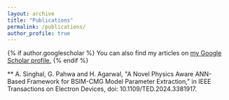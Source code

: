 ```yaml
---
layout: archive
title: "Publications"
permalink: /publications/
author_profile: true
---
```


{% if author.googlescholar %}
  You can also find my articles on <u><a href="{{https://scholar.google.com/citations?hl=en&user=3YM2KYgAAAAJ}}">my Google Scholar profile</a>.</u>
{% endif %}

** A. Singhal, G. Pahwa and H. Agarwal, "A Novel Physics Aware ANN-Based Framework for BSIM-CMG Model Parameter Extraction," in IEEE Transactions on Electron Devices, doi: 10.1109/TED.2024.3381917.
